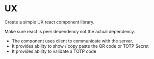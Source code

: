 
# UX

Create a simple UX react component library.

Make sure react is peer dependency not the actual dependency.

- The component uses client to communicate with the server.
- It provides ability to show / copy paste the QR code or TOTP Secret
- It provides ability to validate a TOTP code
